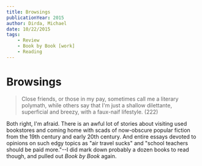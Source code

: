 ```yaml
---
title: Browsings
publicationYear: 2015
author: Dirda, Michael
date: 10/22/2015
tags: 
    - Review
    - Book by Book [work]
    - Reading
---
```


# Browsings

> Close friends, or those in my pay, sometimes call me a literary polymath, while others say that I'm just a shallow dilettante, superficial and breezy, with a faux-naif lifestyle. (222)

Both right, I'm afraid. There is an awful lot of stories about visiting used bookstores and coming home with scads of now-obscure popular fiction from the 19th century and early 20th century. And entire essays devoted to opinions on such edgy topics as "air travel sucks" and "school teachers should be paid more."--I did mark down probably a dozen books to read though, and pulled out _Book by Book_ again.
